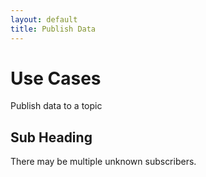 ```yaml
---
layout: default
title: Publish Data
---
```

# Use Cases

Publish data to a topic

## Sub Heading

There may be multiple unknown subscribers.
